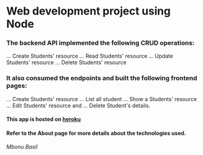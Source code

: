 # Web development project using Node

### The backend API implemented the following CRUD operations:
... Create Students' resource
... Read Students' resource
... Update Students' resource
... Delete Students' resource

### It also consumed the endpoints and built the following frontend pages:
... Create Students' resource
... List all student
... Show a Students' resource 
... Edit Students' resource and 
... Delete Student's details.


#### This app is hosted on [heroku](http://infosystem.herokuapp.com/)


#### Refer to the About page for more details about the technologies used.


_Mbonu Basil_
